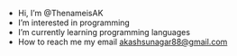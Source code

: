 - Hi, I’m @ThenameisAK
- I’m interested in programming
- I’m currently learning programming languages
- How to reach me my email akashsunagar88@gmail.com

<!---
ThenameisAK/ThenameisAK is a ✨ special ✨ repository because its `README.md` (this file) appears on your GitHub profile.
You can click the Preview link to take a look at your changes.
--->

